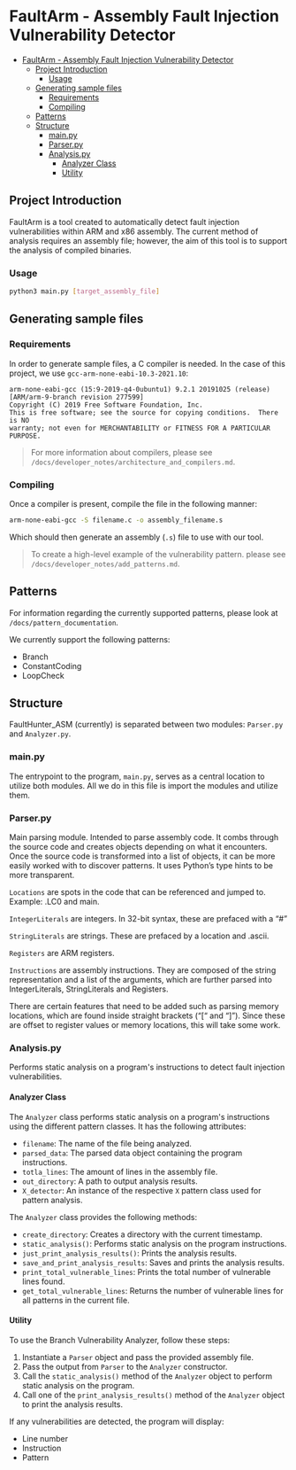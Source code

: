 # FaultArm - Assembly Fault Injection Vulnerability Detector

- [FaultArm - Assembly Fault Injection Vulnerability Detector](#faulthunter_asm---assembly-fault-injection-vulnerability-detector)
  - [Project Introduction](#project-introduction)
    - [Usage](#usage)
  - [Generating sample files](#generating-sample-files)
    - [Requirements](#requirements)
    - [Compiling](#compiling)
  - [Patterns](#patterns)
  - [Structure](#structure)
    - [main.py](#mainpy)
    - [Parser.py](#parserpy)
    - [Analysis.py](#analysispy)
      - [Analyzer Class](#analyzer-class)
      - [Utility](#utility)

## Project Introduction

FaultArm is a tool created to automatically detect fault injection vulnerabilities within ARM and x86 assembly. The current method of analysis requires an assembly file; however, the aim of this tool is to support the analysis of compiled binaries.

### Usage

```bash
python3 main.py [target_assembly_file]
```

## Generating sample files

### Requirements

In order to generate sample files, a C compiler is needed. In the case of this project, we use `gcc-arm-none-eabi-10.3-2021.10`:

```terminal
arm-none-eabi-gcc (15:9-2019-q4-0ubuntu1) 9.2.1 20191025 (release) [ARM/arm-9-branch revision 277599]
Copyright (C) 2019 Free Software Foundation, Inc.
This is free software; see the source for copying conditions.  There is NO
warranty; not even for MERCHANTABILITY or FITNESS FOR A PARTICULAR PURPOSE.
```

> For more information about compilers, please see `/docs/developer_notes/architecture_and_compilers.md`.

### Compiling

Once a compiler is present, compile the file in the following manner:

```bash
arm-none-eabi-gcc -S filename.c -o assembly_filename.s
```

Which should then generate an assembly (`.s`) file to use with our tool.

> To create a high-level example of the vulnerability pattern. please see `/docs/developer_notes/add_patterns.md`.

## Patterns

For information regarding the currently supported patterns, please look at `/docs/pattern_documentation`.

We currently support the following patterns:
- Branch
- ConstantCoding
- LoopCheck


## Structure

FaultHunter_ASM (currently) is separated between two modules: `Parser.py` and `Analyzer.py`.

### main.py

The entrypoint to the program, `main.py`, serves as a central location to utilize both modules. All we do in this file is import the modules and utilize them.

### Parser.py

Main parsing module. Intended to parse assembly code. It combs through the source code and creates objects depending on what it encounters. Once the source code is transformed into a list of objects, it can be more easily worked with to discover patterns. It uses Python’s type hints to be more transparent.

`Locations` are spots in the code that can be referenced and jumped to. Example: .LC0 and main.

`IntegerLiterals` are integers. In 32-bit syntax, these are prefaced with a “#”

`StringLiterals` are strings. These are prefaced by a location and .ascii.

`Registers` are ARM registers.

`Instructions` are assembly instructions. They are composed of the string representation and a list of the arguments, which are further parsed into IntegerLiterals, StringLiterals and Registers.

There are certain features that need to be added such as parsing memory locations, which are found inside straight brackets (“[“ and “]”). Since these are offset to register values or memory locations, this will take some work.

### Analysis.py

Performs static analysis on a program's instructions to detect fault injection vulnerabilities.

#### Analyzer Class

The `Analyzer` class performs static analysis on a program's instructions using the different pattern classes. It has the following attributes:

- `filename`: The name of the file being analyzed.
- `parsed_data`: The parsed data object containing the program instructions.
- `totla_lines`: The amount of lines in the assembly file.
- `out_directory`: A path to output analysis results.
- `X_detector`: An instance of the respective `X` pattern class used for pattern analysis.

The `Analyzer` class provides the following methods:

- `create_directory`: Creates a directory with the current timestamp.
- `static_analysis()`: Performs static analysis on the program instructions.
- `just_print_analysis_results()`: Prints the analysis results.
- `save_and_print_analysis_results`: Saves and prints the analysis results.
- `print_total_vulnerable_lines`: Prints the total number of vulnerable lines found.
- `get_total_vulnerable_lines`: Returns the number of vulnerable lines for all patterns in the current file.

#### Utility

To use the Branch Vulnerability Analyzer, follow these steps:

1. Instantiate a `Parser` object and pass the provided assembly file.
2. Pass the output from `Parser` to the `Analyzer` constructor.
3. Call the `static_analysis()` method of the `Analyzer` object to perform static analysis on the program.
4. Call one of the `print_analysis_results()` method of the `Analyzer` object to print the analysis results.

If any vulnerabilities are detected, the program will display:
- Line number
- Instruction
- Pattern
